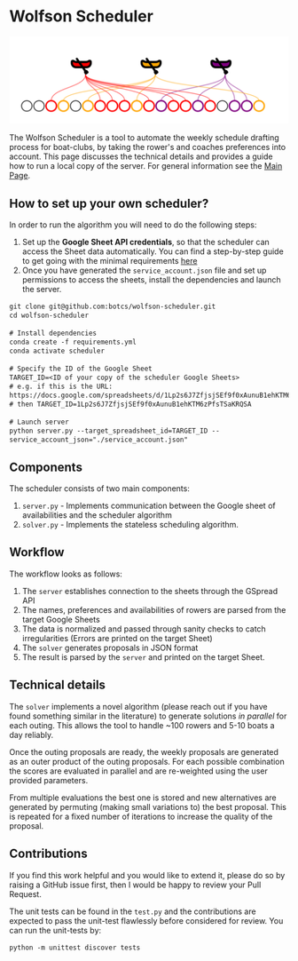 # Wolfson Scheduler

![banner](banner.svg)

The Wolfson Scheduler is a tool to automate the weekly schedule drafting process for boat-clubs, by taking the rower's and coaches preferences into account.
This page discusses the technical details and provides a guide how to run a local copy of the server.
For general information see the [Main Page](https://botcs.github.io/wolfson-scheduler/).

## How to set up your own scheduler?
In order to run the algorithm you will need to do the following steps:
1. Set up the **Google Sheet API credentials**, so that the scheduler can access the Sheet data automatically. You can find a step-by-step guide to get going with the minimal requirements [here](GOOGLE_API_STEPS.md)
2. Once you have generated the `service_account.json` file and set up permissions to access the sheets, install the dependencies and launch the server.

```
git clone git@github.com:botcs/wolfson-scheduler.git
cd wolfson-scheduler

# Install dependencies
conda create -f requirements.yml
conda activate scheduler

# Specify the ID of the Google Sheet
TARGET_ID=<ID of your copy of the scheduler Google Sheets>
# e.g. if this is the URL: https://docs.google.com/spreadsheets/d/1Lp2s6J7ZfjsjSEf9f0xAunuB1ehKTM6zPfsTSaKRQSA/edit#gid=2093421010
# then TARGET_ID=1Lp2s6J7ZfjsjSEf9f0xAunuB1ehKTM6zPfsTSaKRQSA

# Launch server
python server.py --target_spreadsheet_id=TARGET_ID --service_account_json="./service_account.json"
```

## Components
The scheduler consists of two main components:
1. `server.py` - Implements communication between the Google sheet of availabilities and the scheduler algorithm
2. `solver.py` - Implements the stateless scheduling algorithm.

## Workflow
The workflow looks as follows:
1. The `server` establishes connection to the sheets through the GSpread API
2. The names, preferences and availabilities of rowers are parsed from the target Google Sheets
3. The data is normalized and passed through sanity checks to catch irregularities (Errors are printed on the target Sheet)
4. The `solver` generates proposals in JSON format
5. The result is parsed by the `server` and printed on the target Sheet.

## Technical details
The `solver` implements a novel algorithm (please reach out if you have found something similar in the literature) to generate solutions *in parallel* for each outing.
This allows the tool to handle ~100 rowers and 5-10 boats a day reliably.

Once the outing proposals are ready, the weekly proposals are generated as an outer product of the outing proposals.
For each possible combination the scores are evaluated in parallel and are re-weighted using the user provided parameters.

From multiple evaluations the best one is stored and new alternatives are generated by permuting (making small variations to) the best proposal. This is repeated for a fixed number of iterations to increase the quality of the proposal.

## Contributions
If you find this work helpful and you would like to extend it, please do so by raising a GitHub issue first, then I would be happy to review your Pull Request.

The unit tests can be found in the `test.py` and the contributions are expected to pass the unit-test flawlessly before considered for review.
You can run the unit-tests by:
```
python -m unittest discover tests
```

